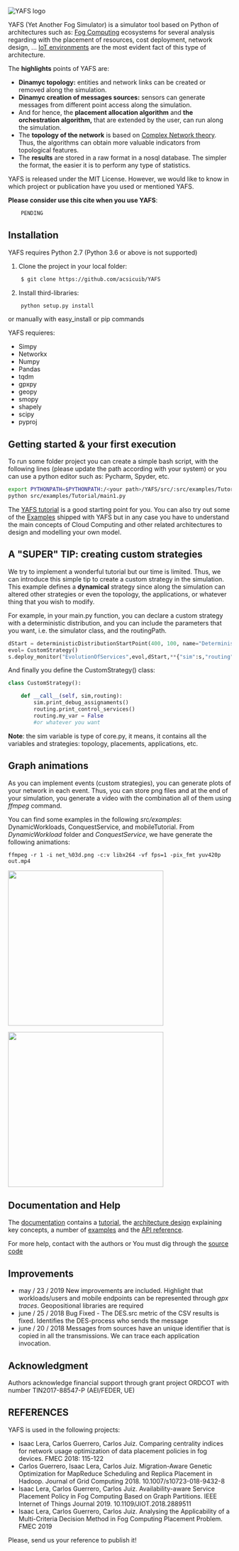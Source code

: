 
![YAFS logo](https://github.com/acsicuib/YAFS/raw/master/docs/_static/yafs_logo.png)

YAFS (Yet Another Fog Simulator) is a simulator tool based on Python of architectures such as: [Fog Computing](https://en.wikipedia.org/wiki/Fog_computing) ecosystems for several analysis regarding with the placement of resources, cost deployment, network design, ... [IoT environments](https://en.wikipedia.org/wiki/Internet_of_things) are the most evident fact of this type of architecture.


The **highlights** points of YAFS are:
* **Dinamyc topology:** entities and network links can be created or removed along the simulation.
* **Dinamyc creation of messages sources:** sensors can generate messages from different point access along the simulation.
* And for hence, the **placement allocation algorithm** and **the orchestration algorithm,** that are extended by the user, can run along the simulation.
* The **topology of the network** is based on [Complex Network theory](https://en.wikipedia.org/wiki/Complex_network). Thus, the algorithms can obtain more valuable indicators from topological features.
* The **results** are stored in a raw format in a nosql database. The simpler the format, the easier it is to perform any type of statistics.


YAFS is released under the MIT License. However, we would like to know in which project or publication have you used or mentioned YAFS.

**Please consider use this cite when you use YAFS**:

```bash
    PENDING
```



Installation
------------

YAFS requires Python 2.7 (Python 3.6 or above is not supported)

1. Clone the project in your local folder:

```bash
    $ git clone https://github.com/acsicuib/YAFS

```

2. Install third-libraries:
```bash
    python setup.py install
```
or manually with easy_install or pip commands

YAFS requieres:
* Simpy
* Networkx
* Numpy
* Pandas
* tqdm
* gpxpy
* geopy
* smopy
* shapely
* scipy
* pyproj

Getting started & your first execution
--------------------------------------

To run some folder project you can create a simple bash script, with the following lines (please update the path according with your system) or you can use a python editor such as: Pycharm, Spyder, etc.

```bash
export PYTHONPATH=$PYTHONPATH:/<your path>/YAFS/src/:src/examples/Tutorial/
python src/examples/Tutorial/main1.py
```

The [YAFS tutorial](https://yafs.readthedocs.io/en/latest/introduction/index.html) is a good starting
point for you. You can also try out some of the [Examples](https://yafs.readthedocs.io/en/latest/examples/index.html) shipped with
YAFS but in any case you have to understand the main concepts of Cloud Computing and other related architectures to design and modelling your own model.


A "SUPER" TIP: creating custom strategies
-----------------------------------------
We try to implement a wonderful tutorial but our time is limited. Thus, we can introduce this simple tip to create a custom strategy in the simulation.
This example defines a **dynamical** strategy since along the simulation can altered other strategies or even the topology, the applications, or whatever thing that you wish to modify.

For example, in your main.py function, you can declare a custom strategy with a deterministic distribution, and you can include the parameters that you want, i.e. the simulator class, and the routingPath.

```python
dStart = deterministicDistributionStartPoint(400, 100, name="Deterministic")
evol= CustomStrategy()
s.deploy_monitor("EvolutionOfServices",evol,dStart,**{"sim":s,"routing":selectorPath})
```

And finally you define the CustomStrategy() class:

```python
class CustomStrategy():

    def __call__(self, sim,routing):
        sim.print_debug_assignaments()
        routing.print_control_services()
        routing.my_var = False
        #or whatever you want

```
**Note**: the sim variable is type of core.py, it means, it contains all the variables and strategies: topology, placements, applications, etc.

Graph animations
----------------
As you can implement events (custom strategies), you can generate plots of your network in each event. Thus, you can store png files and at the end of your simulation, you generate a video with the combination all of them using *ffmpeg* command.

You can find some examples in the following *src/examples*: DynamicWorkloads, ConquestService, and mobileTutorial. From *DynamicWorkload* folder and *ConquestService*, we have generate the following animations:

```
ffmpeg -r 1 -i net_%03d.png -c:v libx264 -vf fps=1 -pix_fmt yuv420p out.mp4
```

<img src="https://github.com/acsicuib/YAFS/raw/master/src/examples/DynamicWorkload/figure/out.gif" width="350" height="350"/></a>

<img src="https://github.com/acsicuib/YAFS/raw/master/src/examples/ConquestService/out.gif" width="350" height="350"/></a>




Documentation and Help
----------------------

The [documentation](https://yafs.readthedocs.io/en/latest/) contains a [tutorial](https://yafs.readthedocs.io/en/latest/introduction/index.html), the [architecture design](https://yafs.readthedocs.io/en/latest/architecture/index.html) explaining key
concepts, a number of [examples](https://yafs.readthedocs.io/en/latest/examples/index.html) and the [API reference](https://yafs.readthedocs.io/en/latest/api_reference/index.html).


For more help, contact with the authors or You must dig through the [source code](https://github.com/acsicuib/YAFS)

Improvements
------------
- may / 23 / 2019 New improvements are included. Highlight that workloads/users and mobile endpoints can be represented through *gpx traces*. Geopositional libraries are required
- june / 25 / 2018 Bug Fixed - The DES.src metric of the CSV results is fixed. Identifies the DES-process who sends the message
- june / 20 / 2018 Messages from sources have an unique identifier that is copied in all the transmissions. We can trace each application invocation.

Acknowledgment
--------------

Authors acknowledge financial support through grant project ORDCOT with number TIN2017-88547-P (AEI/FEDER, UE)


REFERENCES
----------

YAFS is used in the following projects:

* Isaac Lera, Carlos Guerrero, Carlos Juiz. Comparing centrality indices for network usage optimization of data placement policies in fog devices. FMEC 2018: 115-122
* Carlos Guerrero, Isaac Lera, Carlos Juiz. Migration-Aware Genetic Optimization for MapReduce Scheduling and Replica Placement in Hadoop. Journal of Grid Computing 2018. 10.1007/s10723-018-9432-8
* Isaac Lera, Carlos Guerrero, Carlos Juiz. Availability-aware Service Placement Policy in Fog Computing Based on Graph Partitions. IEEE Internet of Things Journal 2019. 10.1109/JIOT.2018.2889511
* Isaac Lera, Carlos Guerrero, Carlos Juiz. Analysing the Applicability of a Multi-Criteria Decision Method in Fog Computing
Placement Problem. FMEC 2019



Please, send us your reference to publish it!
